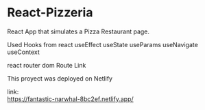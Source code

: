 # React-Pizzeria

React App that simulates a Pizza Restaurant page.

Used Hooks from react
useEffect
useState
useParams
useNavigate
useContext

react router dom
Route
Link

This proyect was deployed on Netlify

link:  
https://fantastic-narwhal-8bc2ef.netlify.app/


